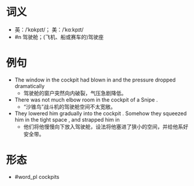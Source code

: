 # 词义
- 英：/ˈkɒkpɪt/； 美：/ˈkɑːkpɪt/
- #n 驾驶舱；(飞机、船或赛车的)驾驶座
# 例句
- The window in the cockpit had blown in and the pressure dropped dramatically
	- 驾驶舱的窗户突然向内破裂，气压急剧降低。
- There was not much elbow room in the cockpit of a Snipe .
	- “沙锥鸟”战斗机的驾驶舱空间不太宽敞。
- They lowered him gradually into the cockpit . Somehow they squeezed him in the tight space , and strapped him in
	- 他们将他慢慢向下放入驾驶舱，设法将他塞进了狭小的空间，并给他系好安全带。
# 形态
- #word_pl cockpits
